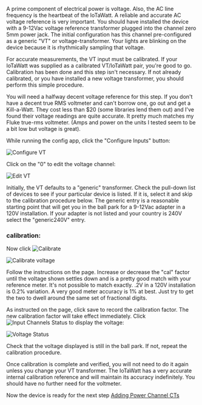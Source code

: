 A prime component of electrical power is voltage.  Also, the AC line frequency is the heartbeat of the IoTaWatt.  A reliable and accurate AC voltage reference is very important. You should have installed the device with a 9-12Vac voltage reference transformer plugged into the channel zero 5mm power jack. The initial configuration has this channel pre-configured as a generic "VT" or voltage-transformer. Your lights are blinking on the device because it is rhythmically sampling that voltage.

For accurate measurements, the VT input must be calibrated. If your IoTaWatt was supplied as a calibrated VT/IoTaWatt pair, you're good to go.  Calibration has been done and this step isn't necessary. If not already calibrated, or you have installed a new voltage transformer, you should perform this simple procedure.

You will need a halfway decent voltage reference for this step.  If you don't have a decent true RMS voltmeter and can't borrow one, go out and get a Kill-a-Watt.  They cost less than $20 (some libraries lend them out) and I've found their voltage readings are quite accurate. It pretty much matches my Fluke true-rms voltmeter. (Amps and power on the units I tested seem to be a bit low but voltage is great). 

While running the config app, click the "Configure Inputs" button:

![Configure VT](http://iotawatt.com/Images/Config_edit_vt.PNG)

Click on the "0" to edit the voltage channel:

![Edit VT](http://iotawatt.com/Images/Config_edit_vt0.PNG)

Initially, the VT defaults to a "generic" transformer. Check the pull-down list of devices to see if your particular device is listed.  If it is, select it and skip to the calibration procedure below. The generic entry is a reasonable starting point that will get you in the ball park for a 9-12Vac adapter in a 120V installation.  If your adapter is not listed and your country is 240V select the "generic240V" entry.

### calibration:

Now click ![Calibrate](http://iotawatt.com/Images/calibrate_button.PNG)

![Calibrate voltage](http://iotawatt.com/Images/Config_vt_calibrate.PNG)

Follow the instructions on the page. Increase or decrease the "cal" factor until the voltage shown settles down and is a pretty good match with your reference meter. It's not possible to match exactly.  .2V in a 120V installation is 0.2% variation.  A very good meter accuracy is 1% at best.  Just try to get the two to dwell around the same set of fractional digits.

As instructed on the page, click save to record the calibration factor.  The new calibration factor will take effect immediately. Click ![Input Channels Status](http://iotawatt.com/Images/input_channel_status_button.PNG) to display the voltage:

![Voltage Status](http://iotawatt.com/Images/input_status_vt.PNG)

Check that the voltage displayed is still in the ball park.  If not, repeat the calibration procedure.

Once calibration is complete and verified, you will not need to do it again unless you change your VT transformer.  The IoTaWatt has a very accurate internal calibration reference and will maintain its accuracy indefinitely. You should have no further need for the voltmeter.

Now the device is ready for the next step [Adding Power Channel CTs](https://github.com/boblemaire/IoTaWatt/wiki/Adding-Power-Channels-(CTs))


